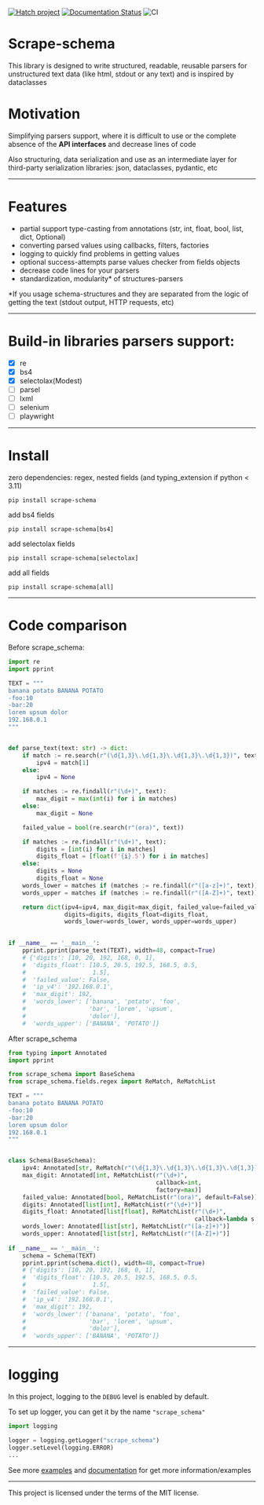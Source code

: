 [![Hatch project](https://img.shields.io/badge/%F0%9F%A5%9A-Hatch-4051b5.svg)](https://github.com/pypa/hatch)
[![Documentation Status](https://readthedocs.org/projects/scrape-schema/badge/?version=latest)](https://scrape-schema.readthedocs.io/en/latest/?badge=latest)
![CI](https://github.com/vypivshiy/scrape_schema/actions/workflows/ci.yml/badge.svg)
# Scrape-schema
This library is designed to write structured, readable, 
reusable parsers for unstructured text data (like html, stdout or any text) and
is inspired by dataclasses

# Motivation
Simplifying parsers support, where it is difficult to use 
or the complete absence of the **API interfaces** and decrease lines of code

Also structuring, data serialization and use as an intermediate layer 
for third-party serialization libraries: json, dataclasses, pydantic, etc

_____
# Features
* partial support type-casting from annotations (str, int, float, bool, list, dict, Optional)
* converting parsed values using callbacks, filters, factories
* logging to quickly find problems in getting values
* optional success-attempts parse values checker from fields objects
* decrease code lines for your parsers
* standardization, modularity* of structures-parsers

*If you usage schema-structures and they are separated from the logic of getting the text
(stdout output, HTTP requests, etc)
____
# Build-in libraries parsers support:
- [x] re
- [x] bs4
- [x] selectolax(Modest)
- [ ] parsel
- [ ] lxml
- [ ] selenium
- [ ] playwright
____
# Install

zero dependencies: regex, nested fields (and typing_extension if python < 3.11)
```shell
pip install scrape-schema
```

add bs4 fields
```shell
pip install scrape-schema[bs4]
```

add selectolax fields
```shell
pip install scrape-schema[selectolax]
```

add all fields
```shell
pip install scrape-schema[all]
```
____
# Code comparison
Before scrape_schema:

```python
import re
import pprint

TEXT = """
banana potato BANANA POTATO
-foo:10
-bar:20
lorem upsum dolor
192.168.0.1
"""


def parse_text(text: str) -> dict:
    if match := re.search(r"(\d{1,3}\.\d{1,3}\.\d{1,3}\.\d{1,3})", text):
        ipv4 = match[1]
    else:
        ipv4 = None

    if matches := re.findall(r"(\d+)", text):
        max_digit = max(int(i) for i in matches)
    else:
        max_digit = None

    failed_value = bool(re.search(r"(ora)", text))

    if matches := re.findall(r"(\d+)", text):
        digits = [int(i) for i in matches]
        digits_float = [float(f'{i}.5') for i in matches]
    else:
        digits = None
        digits_float = None
    words_lower = matches if (matches := re.findall(r"([a-z]+)", text)) else None
    words_upper = matches if (matches := re.findall(r"([A-Z]+)", text)) else None

    return dict(ipv4=ipv4, max_digit=max_digit, failed_value=failed_value,
                digits=digits, digits_float=digits_float, 
                words_lower=words_lower, words_upper=words_upper)
    

if __name__ == '__main__':
    pprint.pprint(parse_text(TEXT), width=48, compact=True)
    # {'digits': [10, 20, 192, 168, 0, 1],
    #  'digits_float': [10.5, 20.5, 192.5, 168.5, 0.5,
    #                   1.5],
    #  'failed_value': False,
    #  'ip_v4': '192.168.0.1',
    #  'max_digit': 192,
    #  'words_lower': ['banana', 'potato', 'foo',
    #                  'bar', 'lorem', 'upsum',
    #                  'dolor'],
    #  'words_upper': ['BANANA', 'POTATO']}
```
After scrape_schema
```python
from typing import Annotated
import pprint

from scrape_schema import BaseSchema
from scrape_schema.fields.regex import ReMatch, ReMatchList

TEXT = """
banana potato BANANA POTATO
-foo:10
-bar:20
lorem upsum dolor
192.168.0.1
"""


class Schema(BaseSchema):
    ipv4: Annotated[str, ReMatch(r"(\d{1,3}\.\d{1,3}\.\d{1,3}\.\d{1,3})")]
    max_digit: Annotated[int, ReMatchList(r"(\d+)",
                                          callback=int,                                      
                                          factory=max)]
    failed_value: Annotated[bool, ReMatchList(r"(ora)", default=False)]
    digits: Annotated[list[int], ReMatchList(r"(\d+)")]
    digits_float: Annotated[list[float], ReMatchList(r"(\d+)", 
                                                     callback=lambda s: f"{s}.5")]
    words_lower: Annotated[list[str], ReMatchList(r"([a-z]+)")]
    words_upper: Annotated[list[str], ReMatchList(r"([A-Z]+)")]
    
if __name__ == '__main__':
    schema = Schema(TEXT)
    pprint.pprint(schema.dict(), width=48, compact=True)
    # {'digits': [10, 20, 192, 168, 0, 1],
    #  'digits_float': [10.5, 20.5, 192.5, 168.5, 0.5,
    #                   1.5],
    #  'failed_value': False,
    #  'ip_v4': '192.168.0.1',
    #  'max_digit': 192,
    #  'words_lower': ['banana', 'potato', 'foo',
    #                  'bar', 'lorem', 'upsum',
    #                  'dolor'],
    #  'words_upper': ['BANANA', 'POTATO']}
```

_____
# logging
In this project, logging to the `DEBUG` level is enabled by default. 

To set up logger, you can get it by the name `"scrape_schema"`
```python
import logging

logger = logging.getLogger("scrape_schema")
logger.setLevel(logging.ERROR)
...
```

See more [examples](examples) and [documentation](https://scrape-schema.readthedocs.io/en/latest/) 
for get more information/examples
____
This project is licensed under the terms of the MIT license.
